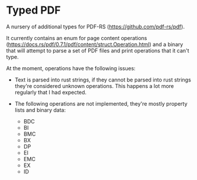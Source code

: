 # Typed PDF

A nursery of additional types for PDF-RS (https://github.com/pdf-rs/pdf).

It currently contains an enum for page content operations (https://docs.rs/pdf/0.7.1/pdf/content/struct.Operation.html) and a binary that will attempt to parse a set of PDF files and print operations that it can't type.

At the moment, operations have the following issues:

- Text is parsed into rust strings, if they cannot be parsed into rust strings they're considered unknown operations. This happens a lot more regularly that I had expected.
- The following operations are not implemented, they're mostly property lists and binary data:
  
  - BDC
  - BI
  - BMC
  - BX
  - DP
  - EI
  - EMC
  - EX
  - ID
